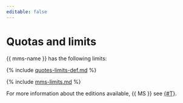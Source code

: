 ```yaml
---
editable: false
---
```


# Quotas and limits

{{ mms-name }} has the following limits:

{% include [quotes-limits-def.md](../../_includes/quotes-limits-def.md) %}

{% include [mms-limits.md](../../_includes/mdb/mms-limits.md) %}

For more information about the editions available, {{ MS }} see [{#T}](../concepts/index.md).

